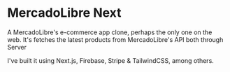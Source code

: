 # MercadoLibre Next

A MercadoLibre's e-commerce app clone, perhaps the only one on the web. It's fetches the latest products from MercadoLibre's API both through Server


I've built it using Next.js, Firebase, Stripe & TailwindCSS, among others.
